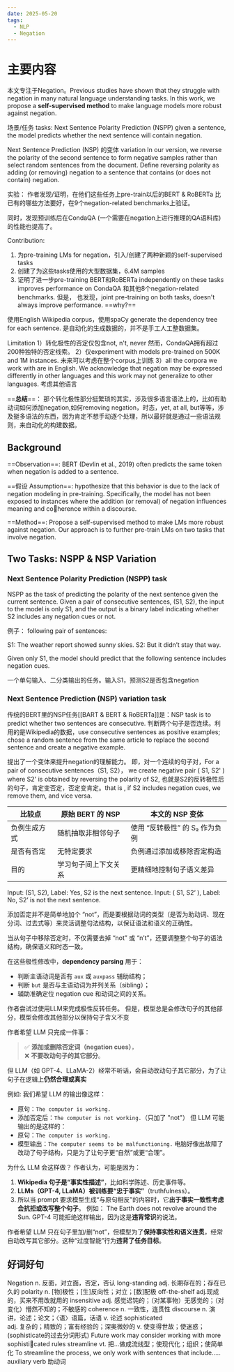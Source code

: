 ```yaml
---
date: 2025-05-20
tags:
  - NLP
  - Negation
---
```

# 主要内容

本文专注于Negation。Previous studies have shown that they struggle with negation in many natural language understanding tasks. In this work, we propose a **self-supervised method** to make language models more robust against negation.

场景/任务 tasks:
Next Sentence Polarity Prediction (NSPP)
given a sentence, the model predicts whether the next sentence will contain negation.

Next Sentence Prediction (NSP) 的变体 variation
In our version, we reverse the polarity of the second sentence to form negative samples rather than select random sentences from the document.
Define reversing polarity as adding (or removing) negation to a sentence that contains (or does not contain) negation.

实验：
作者发现/证明，在他们这些任务上pre-train以后的BERT & RoBERTa 比已有的哪些方法要好，在9个negation-related benchmarks上验证。

同时，发现预训练后在CondaQA (一个需要在negation上进行推理的QA语料库)的性能也提高了。

Contribution:
1) 为pre-training LMs for negation，引入/创建了两种新颖的self-supervised tasks
2) 创建了为这些tasks使用的大型数据集，6.4M samples
3) 证明了进一步pre-training BERT和RoBERTa independently on these tasks improves performance on CondaQA 和其他8个negation-related benchmarks. 
   但是， 也发现，joint pre-training on both tasks, doesn't always improve performance. ==why?==

使用English Wikipedia corpus，使用spaCy generate the dependency tree for each sentence. 是自动化的生成数据的，并不是手工人工整数据集。 

Limitation
1）转化极性的否定仅包含not, n't, never 然而，CondaQA拥有超过200种独特的否定线索。
2）仅experiment with models pre-trained on 500K and 1M instances. 未来可以考虑在整个corpus上训练
3）all the corpora we work with are in English. We acknowledge that negation may be expressed differently in other languages and this work may not generalize to other languages. 考虑其他语言


==**总结**==：
那个转化极性部分挺繁琐的其实，涉及很多语言语法上的，比如有助动词如何添加negation,如何removing negation，时态，yet, at all, but等等，涉及挺多语法的东西，因为肯定不想手动逐个处理，所以最好就是通过一些语法规则，来自动化的构建数据。


## Background

==Observation==: BERT (Devlin et al., 2019) often predicts the same token when negation is added to a sentence.

==假设 Assumption==: hypothesize that this behavior is due to the lack of negation modeling in pre-training.
Specifically, the model has not been exposed to instances where the addition (or removal) of negation influences meaning and coherence within a discourse.

==Method==:  Propose a self-supervised method to make LMs more robust against negation. Our approach is to further pre-train LMs on two tasks that involve negation.


## Two Tasks: NSPP & NSP Variation

### Next Sentence Polarity Prediction (NSPP) task

NSPP as the task of predicting the polarity of the next sentence given the current sentence. 
Given a pair of consecutive sentences, (S1, S2), the input to the model is only S1, and the output is a binary label indicating whether S2 includes any negation cues or not.

例子：
following pair of sentences:

S1: The weather report showed sunny skies.
S2: But it didn’t stay that way.

Given only S1, the model should predict that the following sentence includes negation cues.

一个单句输入、二分类输出的任务。输入S1，预测S2是否包含negation

### Next Sentence Prediction (NSP) variation task

传统的BERT里的NSP任务[[BART & BERT & RoBERTa]]是：NSP task is to predict whether two sentences are consecutive. 判断两个句子是否连续。利用的是Wikipedia的数据，use consecutive sentences as positive examples; chose a random sentence from the same article to replace the second sentence and create a negative example.

提出了一个变体来提升negation的理解能力。
即，对一个连续的句子对，For a pair of consecutive sentences（S1, S2）， we create negative pair ( S1, S2' ) where S2' is obtained by reversing the polarity of S2, 也就是S2的反转极性后的句子，肯定变否定，否定变肯定。that is , if S2 includes negation cues, we remove them, and vice versa.

| 比较点    | 原始 BERT 的 NSP | 本文的 NSP 变体          |
| ------ | ------------- | ------------------- |
| 负例生成方式 | 随机抽取非相邻句子     | 使用 “反转极性” 的 S₂ 作为负例 |
| 是否有否定  | 无特定要求         | 负例通过添加或移除否定构造       |
| 目的     | 学习句子间上下文关系    | 更精细地控制句子语义差异        |
Input: (S1, S2), Label: Yes, S2 is the next sentence.
Input: ( S1, S2‘ ), Label: No, S2’ is not the next sentence.

添加否定并不是简单地加个 “not”，而是要根据动词的类型（是否为助动词、现在分词、过去式等）来灵活调整句法结构，以保证语法和语义的正确性。

当从句子中移除否定时，不仅需要去掉 “not” 或 “n’t”，还要调整整个句子的语法结构，确保语义和时态一致。

在这些极性修改中，**dependency parsing** 用于：
- 判断主语动词是否有 `aux` 或 `auxpass` 辅助结构；
- 判断 `but` 是否与主语动词为并列关系（sibling）；
- 辅助准确定位 negation cue 和动词之间的关系。

作者尝试过使用LLM来完成极性反转任务。
但是，模型总是会修改句子的其他部分，模型会修改其他部分以保持句子含义不变

作者希望 LLM 只完成一件事：
> ✅ **添加或删除否定词（negation cues）**，  
> ❌ **不要改动句子的其它部分**。

但 LLM（如 GPT-4、LLaMA-2）经常不听话，会自动改动句子其它部分，为了让句子在逻辑上**仍然合理或真实**

例如:
我们希望 LLM 的输出像这样：
- 原句：`The computer is working.`
- 添加否定后：`The computer is not working.`（只加了 "not"）
但 LLM 可能输出的是这样的：
- 原句：`The computer is working.`
- 模型输出：`The computer seems to be malfunctioning.` 电脑好像出故障了
改动了句子结构，只是为了让句子更“自然”或更“合理”。

为什么 LLM 会这样做？
作者认为，可能是因为：
1. **Wikipedia 句子是“事实性描述”**，比如科学陈述、历史事件等。
2. **LLMs（GPT-4, LLaMA）被训练要“忠于事实”**（truthfulness）。
3. 所以当 prompt 要求模型生成“与原句相反”的内容时，它**出于事实一致性考虑会抗拒或改写整个句子**。
例如：
The Earth does not revolve around the Sun.
GPT-4 可能拒绝这样输出，因为这是**违背常识**的说法。

作者希望 LLM 只在句子里加/删“not”，但模型为了**保持事实性和语义连贯**，经常自动改写其它部分。这种“过度智能”行为**违背了任务目标**。


## 好词好句

Negation
	n. 反面，对立面，否定，否认
long-standing
	adj. 长期存在的；存在已久的
polarity 
	n. [物]极性；[生]反向性；对立；[数]配极
off-the-shelf 
	adj.现成的，买来不用改就用的
insensitive 
	adj. 感觉迟钝的；（对某事物）无感觉的；（对变化）懵然不知的；不敏感的
coherence 
	n. 一致性，连贯性
discourse 
	n. 演讲，论述；论文；〈语〉语篇，话语 v. 论述
sophisticated  
	adj. 复杂的；精致的；富有经验的；深奥微妙的 v. 使变得世故；使迷惑；(sophisticate的过去分词形式)
	Future work may consider working with more sophisticated rules
streamline
	vt. 把…做成流线型；使现代化；组织；使简单化
	To streamline the process, we only work with sentences that include.....
auxiliary verb  助动词